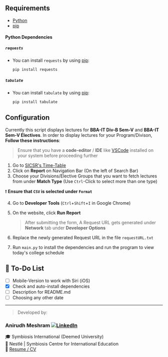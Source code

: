 ## Requirements

- [Python](https://python.org/downloads)
- [pip](https://pypi.org/project/pip/)

#### Python Dependencies

##### `requests`

- You can install `requests` by using [pip](https://pypi.org/project/pip/):

  ```python
  pip install requests
  ```

##### `tabulate`

- You can install `tabulate` by using [pip](https://pypi.org/project/pip/):

  ```python
  pip install tabulate
  ```

## Configuration

Currently this script displays lectures for **BBA-IT Div-B Sem-V** and **BBA-IT Sem-V Electives**. In order to display lectures for your Program/Divison, **Follow these instructions**:

> Ensure that you have a **code-editor** / **IDE** like [VSCode](https://code.visualstudio.com/download) installed on your system before proceeding further

1. Go to [SICSR's Time-Table](http://time-table.sicsr.ac.in)
2. Click on **Report** on Navigation Bar (On the left of Search Bar)
3. Choose your Divisions/Elective Groups that you want to fetch lectures from under **Match Type** (Use `Ctrl`-Click to select more than one type)

❗ **Ensure that `CSV` is selected under `Format`**

4. Go to **Developer Tools** (`Ctrl`+`Shift`+`I` in Google Chrome)
5. On the website, click **Run Report**

   > After submitting the form, A Request URL gets generated under **Network** tab under **Developer Options**

6. Replace the newly generated Request URL in the file `requestURL.txt`

7. Run `main.py` to install the dependencies and run the program to view today's college schedule

## 📝 To-Do List

- [ ] Mobile-Version to work with Siri (iOS)
- [x] Check and auto-install dependencies
- [ ] Description for README.md
- [ ] Choosing any other date

---

> Developed by:

### Anirudh Meshram [![LinkedIn](https://icons-for-free.com/iconfiles/png/32/linkedin+square+icon-1320168278649782468.png)](https://www.linkedin.com/in/anirudh-meshram/)

🎓 Symbiosis International (Deemed University)\
💼 Nestlé | Symbiosis Centre for International Education\
📄 [Resume / CV](https://docs.google.com/document/d/1DNtgwjOoLIUEXjDqhiM5x3OZc3uJmC9BC4-K7pix5dM/edit)
